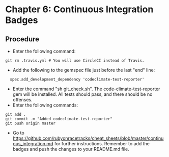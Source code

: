 # Chapter 6: Continuous Integration Badges

## Procedure
* Enter the following command:
```
git rm .travis.yml # You will use CircleCI instead of Travis.
```
* Add the following to the gemspec file just before the last "end" line:
```
  spec.add_development_dependency 'codeclimate-test-reporter'
```
* Enter the command "sh git_check.sh".  The code-climate-test-reporter gem will be installed.  All tests should pass, and there should be no offenses.
* Enter the following commands:
```
git add .
git commit -m "Added codeclimate-test-reporter"
git push origin master
```
* Go to https://github.com/rubyonracetracks/cheat_sheets/blob/master/continuous_integration.md for further instructions.  Remember to add the badges and push the changes to your README.md file.
